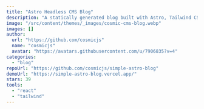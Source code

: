 ```yaml
---
title: "Astro Headless CMS Blog"
description: "A statically generated blog built with Astro, Tailwind CSS, and Cosmic. Utilize the Cosmic headless CMS to store blog posts and media content."
image: "/src/content/themes/_images/cosmic-cms-blog.webp"
images: []
author:
  url: "https://github.com/cosmicjs"
  name: "cosmicjs"
  avatar: "https://avatars.githubusercontent.com/u/7906835?v=4"
categories:
  - "blog"
repoUrl: "https://github.com/cosmicjs/simple-astro-blog"
demoUrl: "https://simple-astro-blog.vercel.app/"
stars: 39
tools:
  - "react"
  - "tailwind"
---
```

